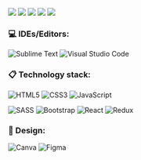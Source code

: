 ![](https://github-profile-summary-cards.vercel.app/api/cards/profile-details?username=ParLelya&theme=monokai)
![](https://github-profile-summary-cards.vercel.app/api/cards/most-commit-language?username=ParLelya&theme=monokai)
![](https://github-profile-summary-cards.vercel.app/api/cards/repos-per-language?username=ParLelya&theme=monokai)
![](https://github-profile-summary-cards.vercel.app/api/cards/stats?username=ParLelya&theme=monokai)
![](https://github-profile-summary-cards.vercel.app/api/cards/productive-time?username=ParLelya&theme=monokai&utcOffset=3)

<!-- [![codewars](https://www.codewars.com/users/ParLelya/badges/large)](https://www.codewars.com/users/ParLelya)  -->

### 💻 IDEs/Editors:
![Sublime Text](https://img.shields.io/badge/sublime_text-%23575757.svg?style=for-the-badge&logo=sublime-text&logoColor=important)
![Visual Studio Code](https://img.shields.io/badge/Visual%20Studio%20Code-0078d7.svg?style=for-the-badge&logo=visual-studio-code&logoColor=white)
<!-- ![IntelliJ IDEA](https://img.shields.io/badge/IntelliJIDEA-000000.svg?style=for-the-badge&logo=intellij-idea&logoColor=white) -->


### 📋 Technology stack:
![HTML5](https://img.shields.io/badge/html5-%23E34F26.svg?style=for-the-badge&logo=html5&logoColor=white)
![CSS3](https://img.shields.io/badge/css3-%231572B6.svg?style=for-the-badge&logo=css3&logoColor=white)
![JavaScript](https://img.shields.io/badge/javascript-%23323330.svg?style=for-the-badge&logo=javascript&logoColor=%23F7DF1E)
<!-- ![TypeScript](https://img.shields.io/badge/typescript-%23007ACC.svg?style=for-the-badge&logo=typescript&logoColor=white) -->

![SASS](https://img.shields.io/badge/SASS-hotpink.svg?style=for-the-badge&logo=SASS&logoColor=white)
![Bootstrap](https://img.shields.io/badge/bootstrap-%23563D7C.svg?style=for-the-badge&logo=bootstrap&logoColor=white)
![React](https://img.shields.io/badge/react-%2320232a.svg?style=for-the-badge&logo=react&logoColor=%2361DAFB)
![Redux](https://img.shields.io/badge/redux-%23593d88.svg?style=for-the-badge&logo=redux&logoColor=white)

### 🎨 Design:
![Canva](https://img.shields.io/badge/Canva-%2300C4CC.svg?style=for-the-badge&logo=Canva&logoColor=white)
![Figma](https://img.shields.io/badge/figma-%23F24E1E.svg?style=for-the-badge&logo=figma&logoColor=white)
<!--
**ParLelya/ParLelya** is a ✨ _special_ ✨ repository because its `README.md` (this file) appears on your GitHub profile.

Here are some ideas to get you started:

- 🔭 I’m currently working on ...
- 🌱 I’m currently learning ...
- 👯 I’m looking to collaborate on ...
- 🤔 I’m looking for help with ...
- 💬 Ask me about ...
- 📫 How to reach me: ...
- 😄 Pronouns: ...
- ⚡ Fun fact: ...
-->
